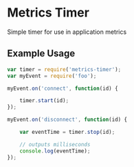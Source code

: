 # Metrics Timer

Simple timer for use in application metrics

## Example Usage

```javascript
var timer = require('metrics-timer');
var myEvent = require('foo');

myEvent.on('connect', function(id) {

    timer.start(id);
});

myEvent.on('disconnect', function(id) {

    var eventTime = timer.stop(id);

    // outputs milliseconds
    console.log(eventTime);
});
```


